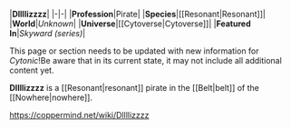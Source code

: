 |**Dllllizzzz**|
|-|-|
|**Profession**|Pirate|
|**Species**|[[Resonant\|Resonant]]|
|**World**|*Unknown*|
|**Universe**|[[Cytoverse\|Cytoverse]]|
|**Featured In**|*Skyward (series)*|

This page or section needs to be updated with new information for *Cytonic*!Be aware that in its current state, it may not include all additional content yet.

**Dllllizzzz** is a [[Resonant\|resonant]] pirate in the [[Belt\|belt]] of the [[Nowhere\|nowhere]].



https://coppermind.net/wiki/Dllllizzzz
